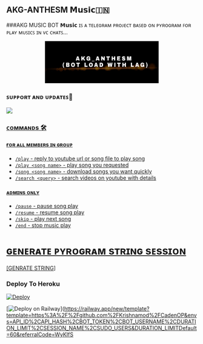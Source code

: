 <h2 align="centre">AKG-ANTHESM 𝗠𝘂𝘀𝗶𝗰🇮🇳</h2>

###AKG MUSIC BOT 𝗠𝘂𝘀𝗶𝗰 ɪꜱ ᴀ ᴛᴇʟᴇɢʀᴀᴍ ᴘʀᴏᴊᴇᴄᴛ ʙᴀꜱᴇᴅ ᴏɴ ᴘʏʀᴏɢʀᴀᴍ ꜰᴏʀ ᴘʟᴀʏ ᴍᴜꜱɪᴄꜱ ɪɴ ᴠᴄ ᴄʜᴀᴛꜱ...

<p align="center"><a href="https://t.me/JaiHindChatting"><img src="https://github.com/mahabalix/AKGceden/blob/main/etc/tg_vc_bot.png" width="300"></a></p>



### ꜱᴜᴘᴘᴏʀᴛ ᴀɴᴅ ᴜᴘᴅᴀᴛᴇꜱ🎑
<a href="https://t.me/anthesm_chat_box"><img src="https://img.shields.io/badge/Join-Group%20Support-blue.svg?style=for-the-badge&logo=Telegram">

### ᴄᴏᴍᴍᴀɴᴅs 🛠
#### ғᴏʀ ᴀʟʟ ᴍᴇᴍʙᴇʀs ɪɴ ɢʀᴏᴜᴘ
- `/play` - reply to youtube url or song file to play song
- `/play <song name>` - play song you requested
- `/song <song name>` - download songs you want quickly
- `/search <query>` - search videos on youtube with details

#### ᴀᴅᴍɪɴs ᴏɴʟʏ
- `/pause` - pause song play
- `/resume` - resume song play
- `/skip` - play next song
- `/end` - stop music play


# ɢᴇɴᴇʀᴀᴛᴇ ᴘʏʀᴏɢʀᴀᴍ sᴛʀɪɴɢ sᴇssɪᴏɴ


[[GENRATE STRING](https://replit.com/@BoooCreative/Session-Generater#main.py)]
### Deploy To Heroku

[![Deploy](https://www.herokucdn.com/deploy/button.svg)](https://heroku.com/deploy?template=https://github.com/Krishnamod/CadenOP
)

[![Deploy on Railway](https://railway.app/button.svg)](https://railway.app/new/template?template=https%3A%2F%2Fgithub.com%2FKrishnamod%2FCadenOP&envs=API_ID%2CAPI_HASH%2CBOT_TOKEN%2CBOT_USERNAME%2CDURATION_LIMIT%2CSESSION_NAME%2CSUDO_USERS&DURATION_LIMITDefault=60&referralCode=WyKIfS

